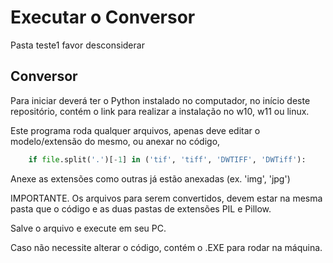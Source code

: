 
# Executar o Conversor

Pasta teste1 favor desconsiderar

## Conversor 

Para iniciar deverá ter o Python instalado no computador, no início deste repositório, contém o link para realizar a instalação no w10, w11 ou linux.

Este programa roda qualquer arquivos, apenas deve editar o modelo/extensão do mesmo, ou anexar no código,

``` py
    if file.split('.')[-1] in ('tif', 'tiff', 'DWTIFF', 'DWTiff'):
```

Anexe as extensões como outras já estão anexadas (ex. 'img', 'jpg')

IMPORTANTE. Os arquivos para serem convertidos, devem estar na mesma pasta que o código e as duas pastas de extensões PIL e Pillow.

Salve o arquivo e execute em seu PC.

Caso não necessite alterar o código, contém o .EXE para rodar na máquina.
